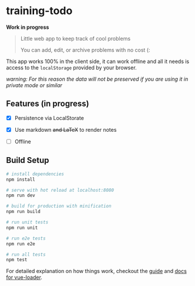 # training-todo

**Work in progress**

> Little web app to keep track of cool problems
>
> You can add, edit, or archive problems with no cost (:

This app works 100% in the client side, it can work offline and all it needs
is access to the `localStorage` provided by your browser.

*warning: For this reason the data will not be preserved if you are using it in private mode or similar*


## Features (in progress)

- [x] Persistence via LocalStorate
- [x] Use markdown ~~and LaTeX~~ to render notes
- [ ] Offline


## Build Setup

``` bash
# install dependencies
npm install

# serve with hot reload at localhost:8080
npm run dev

# build for production with minification
npm run build

# run unit tests
npm run unit

# run e2e tests
npm run e2e

# run all tests
npm test
```

For detailed explanation on how things work, checkout the [guide](http://vuejs-templates.github.io/webpack/) and [docs for vue-loader](http://vuejs.github.io/vue-loader).
